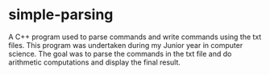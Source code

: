 # simple-parsing
A C++ program used to parse commands and write commands using the txt files.
This program was undertaken during my Junior year in computer science.
The goal was to parse the commands in the txt file and do arithmetic computations
and display the final result.
